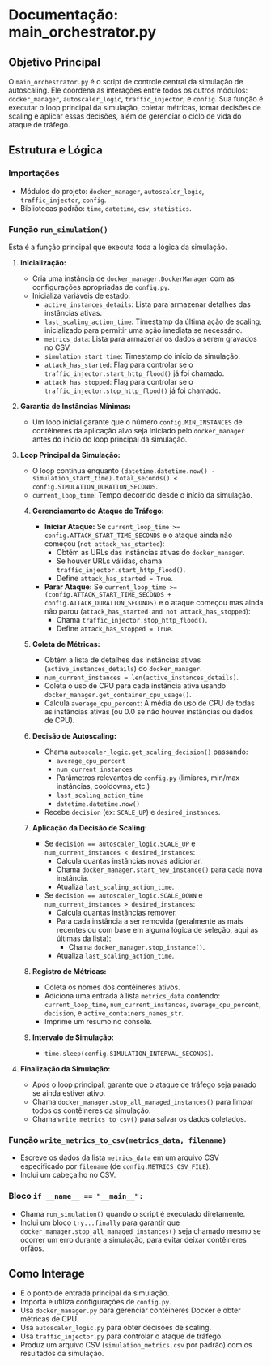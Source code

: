 # Documentação: main_orchestrator.py

## Objetivo Principal

O `main_orchestrator.py` é o script de controle central da simulação de autoscaling. Ele coordena as interações entre todos os outros módulos: `docker_manager`, `autoscaler_logic`, `traffic_injector`, e `config`. Sua função é executar o loop principal da simulação, coletar métricas, tomar decisões de scaling e aplicar essas decisões, além de gerenciar o ciclo de vida do ataque de tráfego.

## Estrutura e Lógica

### Importações
*   Módulos do projeto: `docker_manager`, `autoscaler_logic`, `traffic_injector`, `config`.
*   Bibliotecas padrão: `time`, `datetime`, `csv`, `statistics`.

### Função `run_simulation()`

Esta é a função principal que executa toda a lógica da simulação.

1.  **Inicialização:**
    *   Cria uma instância de `docker_manager.DockerManager` com as configurações apropriadas de `config.py`.
    *   Inicializa variáveis de estado:
        *   `active_instances_details`: Lista para armazenar detalhes das instâncias ativas.
        *   `last_scaling_action_time`: Timestamp da última ação de scaling, inicializado para permitir uma ação imediata se necessário.
        *   `metrics_data`: Lista para armazenar os dados a serem gravados no CSV.
        *   `simulation_start_time`: Timestamp do início da simulação.
        *   `attack_has_started`: Flag para controlar se o `traffic_injector.start_http_flood()` já foi chamado.
        *   `attack_has_stopped`: Flag para controlar se o `traffic_injector.stop_http_flood()` já foi chamado.

2.  **Garantia de Instâncias Mínimas:**
    *   Um loop inicial garante que o número `config.MIN_INSTANCES` de contêineres da aplicação alvo seja iniciado pelo `docker_manager` antes do início do loop principal da simulação.

3.  **Loop Principal da Simulação:**
    *   O loop continua enquanto `(datetime.datetime.now() - simulation_start_time).total_seconds() < config.SIMULATION_DURATION_SECONDS`.
    *   `current_loop_time`: Tempo decorrido desde o início da simulação.

    4.  **Gerenciamento do Ataque de Tráfego:**
        *   **Iniciar Ataque:** Se `current_loop_time >= config.ATTACK_START_TIME_SECONDS` e o ataque ainda não começou (`not attack_has_started`):
            *   Obtém as URLs das instâncias ativas do `docker_manager`.
            *   Se houver URLs válidas, chama `traffic_injector.start_http_flood()`.
            *   Define `attack_has_started = True`.
        *   **Parar Ataque:** Se `current_loop_time >= (config.ATTACK_START_TIME_SECONDS + config.ATTACK_DURATION_SECONDS)` e o ataque começou mas ainda não parou (`attack_has_started and not attack_has_stopped`):
            *   Chama `traffic_injector.stop_http_flood()`.
            *   Define `attack_has_stopped = True`.

    5.  **Coleta de Métricas:**
        *   Obtém a lista de detalhes das instâncias ativas (`active_instances_details`) do `docker_manager`.
        *   `num_current_instances = len(active_instances_details)`.
        *   Coleta o uso de CPU para cada instância ativa usando `docker_manager.get_container_cpu_usage()`.
        *   Calcula `average_cpu_percent`: A média do uso de CPU de todas as instâncias ativas (ou 0.0 se não houver instâncias ou dados de CPU).

    6.  **Decisão de Autoscaling:**
        *   Chama `autoscaler_logic.get_scaling_decision()` passando:
            *   `average_cpu_percent`
            *   `num_current_instances`
            *   Parâmetros relevantes de `config.py` (limiares, min/max instâncias, cooldowns, etc.)
            *   `last_scaling_action_time`
            *   `datetime.datetime.now()`
        *   Recebe `decision` (ex: `SCALE_UP`) e `desired_instances`.

    7.  **Aplicação da Decisão de Scaling:**
        *   Se `decision == autoscaler_logic.SCALE_UP` e `num_current_instances < desired_instances`:
            *   Calcula quantas instâncias novas adicionar.
            *   Chama `docker_manager.start_new_instance()` para cada nova instância.
            *   Atualiza `last_scaling_action_time`.
        *   Se `decision == autoscaler_logic.SCALE_DOWN` e `num_current_instances > desired_instances`:
            *   Calcula quantas instâncias remover.
            *   Para cada instância a ser removida (geralmente as mais recentes ou com base em alguma lógica de seleção, aqui as últimas da lista):
                *   Chama `docker_manager.stop_instance()`.
            *   Atualiza `last_scaling_action_time`.

    8.  **Registro de Métricas:**
        *   Coleta os nomes dos contêineres ativos.
        *   Adiciona uma entrada à lista `metrics_data` contendo: `current_loop_time`, `num_current_instances`, `average_cpu_percent`, `decision`, e `active_containers_names_str`.
        *   Imprime um resumo no console.

    9.  **Intervalo de Simulação:**
        *   `time.sleep(config.SIMULATION_INTERVAL_SECONDS)`.

4.  **Finalização da Simulação:**
    *   Após o loop principal, garante que o ataque de tráfego seja parado se ainda estiver ativo.
    *   Chama `docker_manager.stop_all_managed_instances()` para limpar todos os contêineres da simulação.
    *   Chama `write_metrics_to_csv()` para salvar os dados coletados.

### Função `write_metrics_to_csv(metrics_data, filename)`
*   Escreve os dados da lista `metrics_data` em um arquivo CSV especificado por `filename` (de `config.METRICS_CSV_FILE`).
*   Inclui um cabeçalho no CSV.

### Bloco `if __name__ == "__main__":`
*   Chama `run_simulation()` quando o script é executado diretamente.
*   Inclui um bloco `try...finally` para garantir que `docker_manager.stop_all_managed_instances()` seja chamado mesmo se ocorrer um erro durante a simulação, para evitar deixar contêineres órfãos.

## Como Interage

*   É o ponto de entrada principal da simulação.
*   Importa e utiliza configurações de `config.py`.
*   Usa `docker_manager.py` para gerenciar contêineres Docker e obter métricas de CPU.
*   Usa `autoscaler_logic.py` para obter decisões de scaling.
*   Usa `traffic_injector.py` para controlar o ataque de tráfego.
*   Produz um arquivo CSV (`simulation_metrics.csv` por padrão) com os resultados da simulação.